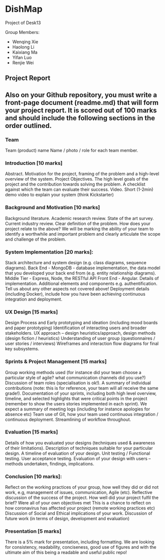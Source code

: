 # DishMap
Project of Desk13



Group Members:

- Wenqing Xie
- Haolong Li
- Kaixiang Ma
- Yifan Luo
- Renjie Wei

## Project Report

Also on your Github repository, you must write a front-page document (readme.md) that will form your project report. It is scored out of 100 marks and should include the following sections in the order outlined.
---

### Team
Team (product) name
Name / photo / role for each team member.

### Introduction [10 marks]
Abstract. Motivation for the project, framing of the problem and a high-level overview of the system.
Project Objectives. The high level goals of the project and the contribution towards solving the problem. A checklist against which the team can evaluate their success.
Video. Short (1-2min) demo video to explain your system (think Kickstarter)

### Background and Motivation [10 marks]
Background literature. Academic research review.
State of the art survey. Current industry review.
Clear definition of the problem. How does your project relate to the above? We will be marking the ability of your team to identify a worthwhile and important problem and clearly articulate the scope and challenge of the problem.

### System Implementation [20 marks]:
Stack architecture and system design (e.g. class diagrams, sequence diagrams).
Back End - MongoDB - database implementation, the data model that you developed your back end from (e.g. entity relationship diagrams).
Middle Tier - Express, Node, the RESTful API
Front End - Angular. Details of implementation.
Additional elements and components e.g. authentification. Tell us about any other aspects not covered above!
Deployment details (including Docker), include how you have been achieving continuous integration and deployment.

### UX Design [15 marks]
Design Process and Early prototyping and ideation (including mood boards and paper prototyping)
Identification of interacting users and broader stakeholders.
UX approach – design heuristics/approach, design methods (design fiction / heuristics)
Understanding of user group (questionnaires / user stories / interviews)
Wireframes and interaction flow diagrams for final key subsystems.

### Sprints & Project Management [15 marks]
Group working methods used (for instance did your team choose a particular style of agile? what communication channels did you use?)
Discussion of team roles (specialisation is ok!). A summary of individual contributions (note: this is for reference, your team will all receive the same grade!).
Documentation of your sprints, including both high level overview, timeline, and selected highlights that were critical points in the project (remember to show the users stories implemented in each sprint). We expect a summary of meeting logs (including for instance apologies for absence etc)
Team use of Git, how your team used continuous integration / continuous deployment. Streamlining of workflow throughout.

### Evaluation [15 marks]
Details of how you evaluated your designs (techniques used & awareness of their limitations). Description of techniques suitable for your particular design. A timeline of evaluation of your design.
Unit testing / Functional testing.
User acceptance testing. Evaluation of your design with users – methods undertaken, findings, implications.
### Conclusion [10 marks]:

Reflect on the working practices of your group, how well they did or did not work, e.g, management of issues, communication, Agile (etc).
Reflective discussion of the success of the project. How well did your project fulfil the brief? Were all of your own objectives met
This is a chance to reflect on how coronavirus has affected your project (remote working practices etc)
Discussion of Social and Ethical implications of your work.
Discussion of future work (in terms of design, development and evaluation)

### Presentation [5 marks]
There is a 5% mark for presentation, including formatting. We are looking for consistency, readability, conciseness, good use of figures and with the ultimate aim of this being a readable and useful public repo!